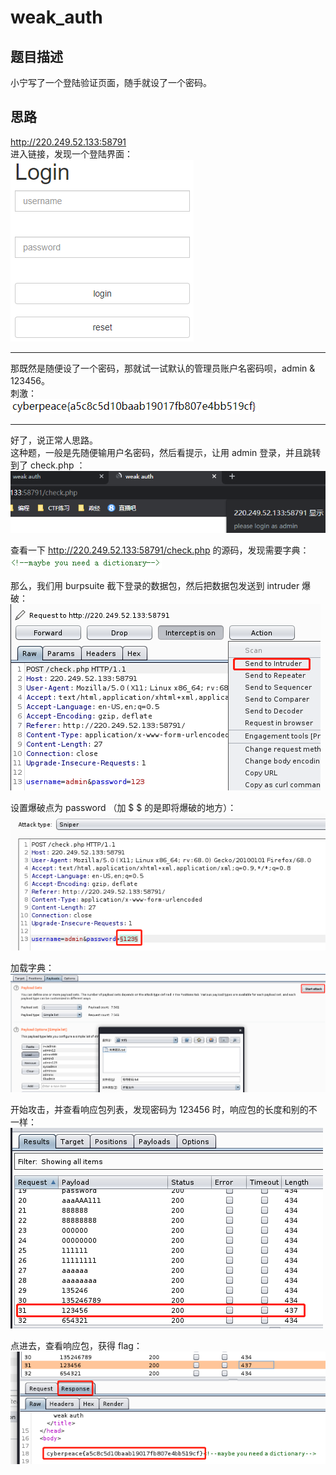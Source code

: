 # weak_auth
## 题目描述
小宁写了一个登陆验证页面，随手就设了一个密码。

## 思路
http://220.249.52.133:58791  
进入链接，发现一个登陆界面：  
![avatar](./picture/weak_auth_1.png)  
***
那既然是随便设了一个密码，那就试一试默认的管理员账户名密码呗，admin & 123456。  
刺激：  
![avatar](./picture/weak_auth_2.png)  
***
好了，说正常人思路。  
这种题，一般是先随便输用户名密码，然后看提示，让用 admin 登录，并且跳转到了 check.php ：  
![avatar](./picture/weak_auth_3.png)  

查看一下 http://220.249.52.133:58791/check.php 的源码，发现需要字典：  
![avatar](./picture/weak_auth_4.png)  

那么，我们用 burpsuite 截下登录的数据包，然后把数据包发送到 intruder 爆破：  
![avatar](./picture/weak_auth_5.png)  

设置爆破点为 password （加 $ $ 的是即将爆破的地方）：  
![avatar](./picture/weak_auth_6.png)  

加载字典：  
![avatar](./picture/weak_auth_7.png)  

开始攻击，并查看响应包列表，发现密码为 123456 时，响应包的长度和别的不一样：  
![avatar](./picture/weak_auth_8.png)  

点进去，查看响应包，获得 flag：  
![avatar](./picture/weak_auth_9.png)  
